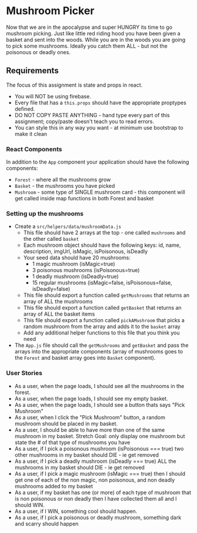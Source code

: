 # Mushroom Picker
Now that we are in the apocalypse and super HUNGRY its time to go mushroom picking.  Just like little red riding hood you have been given a basket and sent into the woods.  While you are in the woods you are going to pick some mushrooms.  Ideally you catch them ALL - but not the poisonous or deadly ones.

## Requirements
The focus of this assignment is state and props in react.
* You will NOT be using firebase.
* Every file that has a `this.props` should have the appropriate proptypes defined.
* DO NOT COPY PASTE ANYTHING - hand type every part of this assignment; copy/paste doesn't teach you to read errors.
* You can style this in any way you want - at minimum use bootstrap to make it clean

### React Components
In addition to the `App` component your application should have the following components:
* `Forest` - where all the mushrooms grow
* `Basket` - the mushrooms you have picked
* `Mushroom` - some type of SINGLE mushroom card - this component will get called inside map functions in both Forest and basket

### Setting up the mushrooms
* Create a `src/helpers/data/mushroomData.js`
  * This file should have 2 arrays at the top - one called `mushrooms` and the other called `basket`
  * Each mushroom object should have the following keys: id, name, description, imgUrl, isMagic, isPoisonous, isDeadly
  * Your seed data should have 20 mushrooms:
    * 1 magic mushroom (isMagic=true)
    * 3 poisonous mushrooms (isPoisonous=true)
    * 1 deadly mushroom (isDeadly=true)
    * 15 regular mushrooms (isMagic=false, isPoisonous=false, isDeadly=false)
  * This file should export a function called `getMushrooms` that returns an array of ALL the mushrooms
  * This file should export a function called `getBasket` that returns an array of ALL the basket items
  * This file should export a function called `pickAMushroom` that picks a random mushroom from the array and adds it to the `basket` array
  * Add any additional helper functions to this file that you think you need
* The `App.js` file should call the `getMushrooms` and `getBasket` and pass the arrays into the appropriate components (array of mushrooms goes to the `Forest` and basket array goes into `Basket` component).

### User Stories
* As a user, when the page loads, I should see all the mushrooms in the forest.
* As a user, when the page loads, I should see my empty basket.
* As a user, when the page loads, I should see a button thats says "Pick Mushroom"
* As a user, when I click the "Pick Mushroom" button, a random mushroom should be placed in my basket.
* As a user, I should be able to have more than one of the same mushroom in my basket.  Stretch Goal: only display one mushroom but state the # of that type of mushrooms you have
* As a user, if I pick a poisonous mushroom (isPoisonous === true) two other mushrooms in my basket should DIE - ie get removed
* As a user, if I pick a deadly mushroom (isDeadly === true) ALL the mushrooms in my basket should DIE - ie get removed
* As a user, if I pick a magic mushroom (isMagic === true) then I should get one of each of the non magic, non poisonous, and non deadly mushrooms added to my basket
* As a user, if my basket has one (or more) of each type of mushroom that is non poisonous or non deadly then I have collected them all and I should WIN.
* As a user, if I WIN, something cool should happen.
* As a user, if I pick a poisonous or deadly mushroom, something dark and scarry should happen